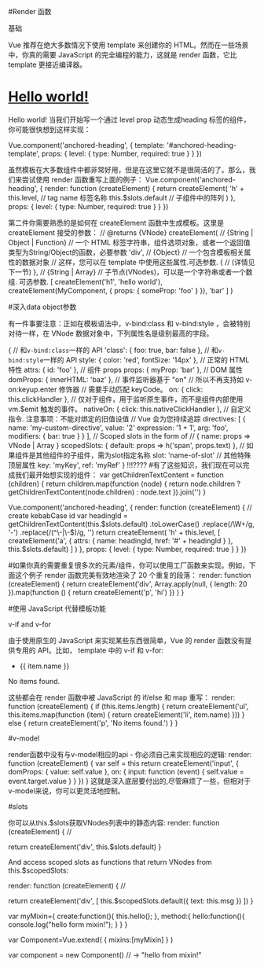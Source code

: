 #Render 函数

基础

Vue 推荐在绝大多数情况下使用 template 来创建你的 HTML。然而在一些场景中，你真的需要 JavaScript 的完全编程的能力，这就是 render 函数，它比 template 更接近编译器。
<h1>
  <a name="hello-world" href="#hello-world">
    Hello world!
  </a>
</h1>

<anchored-heading :level="1">Hello world!</anchored-heading>
当我们开始写一个通过 level prop 动态生成heading 标签的组件，你可能很快想到这样实现：

<script type="text/x-template" id="anchored-heading-template">
  <div>
    <h1 v-if="level === 1">
      <slot></slot>
    </h1>
    <h2 v-if="level === 2">
      <slot></slot>
    </h2>
    <h3 v-if="level === 3">
      <slot></slot>
    </h3>
    <h4 v-if="level === 4">
      <slot></slot>
    </h4>
    <h5 v-if="level === 5">
      <slot></slot>
    </h5>
    <h6 v-if="level === 6">
      <slot></slot>
    </h6>
  </div>
</script>
Vue.component('anchored-heading', {
  template: '#anchored-heading-template',
  props: {
    level: {
      type: Number,
      required: true
    }
  }
})


虽然模板在大多数组件中都非常好用，但是在这里它就不是很简洁的了。那么，我们来尝试使用 render 函数重写上面的例子：
Vue.component('anchored-heading', {
  render: function (createElement) {
    return createElement(
      'h' + this.level,   // tag name 标签名称
      this.$slots.default // 子组件中的阵列
    )
  },
  props: {
    level: {
      type: Number,
      required: true
    }
  }
})

第二件你需要熟悉的是如何在 createElement 函数中生成模板。这里是 createElement 接受的参数：
// @returns {VNode}
createElement(
  // {String | Object | Function}
  // 一个 HTML 标签字符串，组件选项对象，或者一个返回值类型为String/Object的函数，必要参数
  'div',
  // {Object}
  // 一个包含模板相关属性的数据对象
  // 这样，您可以在 template 中使用这些属性.可选参数.
  {
    // (详情见下一节)
  },
  // {String | Array}
  // 子节点(VNodes)，可以是一个字符串或者一个数组. 可选参数.
  [
    createElement('h1', 'hello world'),
    createElement(MyComponent, {
      props: {
        someProp: 'foo'
      }
    }),
    'bar'
  ]
)

#深入data object参数

有一件事要注意：正如在模板语法中，v-bind:class 和 v-bind:style ，会被特别对待一样，在 VNode 数据对象中，下列属性名是级别最高的字段。

{
  // 和`v-bind:class`一样的 API
  'class': {
    foo: true,
    bar: false
  },
  // 和`v-bind:style`一样的 API
  style: {
    color: 'red',
    fontSize: '14px'
  },
  // 正常的 HTML 特性
  attrs: {
    id: 'foo'
  },
  // 组件 props
  props: {
    myProp: 'bar'
  },
  // DOM 属性
  domProps: {
    innerHTML: 'baz'
  },
  // 事件监听器基于 "on"
  // 所以不再支持如 v-on:keyup.enter 修饰器
  // 需要手动匹配 keyCode。
  on: {
    click: this.clickHandler
  },
  // 仅对于组件，用于监听原生事件，而不是组件内部使用 vm.$emit 触发的事件。
  nativeOn: {
    click: this.nativeClickHandler
  },
  // 自定义指令. 注意事项：不能对绑定的旧值设值
  // Vue 会为您持续追踪
  directives: [
    {
      name: 'my-custom-directive',
      value: '2'
      expression: '1 + 1',
      arg: 'foo',
      modifiers: {
        bar: true
      }
    }
  ],
  // Scoped slots in the form of
  // { name: props => VNode | Array<VNode> }
  scopedSlots: {
    default: props => h('span', props.text)
  },
  // 如果组件是其他组件的子组件，需为slot指定名称
  slot: 'name-of-slot'
  // 其他特殊顶层属性
  key: 'myKey',
  ref: 'myRef'
}
!!!????
#有了这些知识，我们现在可以完成我们最开始想实现的组件：
var getChildrenTextContent = function (children) {
  return children.map(function (node) {
    return node.children
      ? getChildrenTextContent(node.children)
      : node.text
  }).join('')
}

Vue.component('anchored-heading', {
  render: function (createElement) {
    // create kebabCase id
    var headingId = getChildrenTextContent(this.$slots.default)
      .toLowerCase()
      .replace(/\W+/g, '-')
      .replace(/(^\-|\-$)/g, '')
    return createElement(
      'h' + this.level,
      [
        createElement('a', {
          attrs: {
            name: headingId,
            href: '#' + headingId
          }
        }, this.$slots.default)
      ]
    )
  },
  props: {
    level: {
      type: Number,
      required: true
    }
  }
})


#如果你真的需要重复很多次的元素/组件，你可以使用工厂函数来实现。例如，下面这个例子 render 函数完美有效地渲染了 20 个重复的段落：
render: function (createElement) {
  return createElement('div',
    Array.apply(null, { length: 20 }).map(function () {
      return createElement('p', 'hi')
    })
  )
}


#使用 JavaScript 代替模板功能

v-if and v-for

由于使用原生的 JavaScript 来实现某些东西很简单，Vue 的 render 函数没有提供专用的 API。比如， template 中的 v-if 和 v-for:

<ul v-if="items.length">
  <li v-for="item in items">{{ item.name }}</li>
</ul>
<p v-else>No items found.</p>

这些都会在 render 函数中被 JavaScript 的 if/else 和 map 重写：
render: function (createElement) {
  if (this.items.length) {
    return createElement('ul', this.items.map(function (item) {
      return createElement('li', item.name)
    }))
  } else {
    return createElement('p', 'No items found.')
  }
}

#v-model

render函数中没有与v-model相应的api - 你必须自己来实现相应的逻辑:
render: function (createElement) {
  var self = this
  return createElement('input', {
    domProps: {
      value: self.value
    },
    on: {
      input: function (event) {
        self.value = event.target.value
      }
    }
  })
}
这就是深入底层要付出的,尽管麻烦了一些，但相对于 v-model来说，你可以更灵活地控制。



#slots

你可以从this.$slots获取VNodes列表中的静态内容:
render: function (createElement) {
  // <div><slot></slot></div>
  return createElement('div', this.$slots.default)
}

And access scoped slots as functions that return VNodes from this.$scopedSlots:

render: function (createElement) {
  // <div><slot :text="msg"></slot></div>
  return createElement('div', [
    this.$scopedSlots.default({
      text: this.msg
    })
  ])
}

var myMixin={
  create:function(){
    this.hello();
  },
  method:{
    hello:function(){
      console.log("hello form mixin!");
    }
  }
}

var Component=Vue.extend(
  {
    mixins:[myMixin]
  }
)

var component = new Component() // -> "hello from mixin!"
